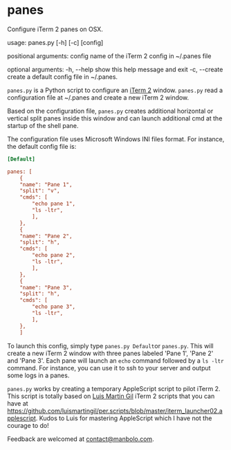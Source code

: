 panes
=====

Configure iTerm 2 panes on OSX.

usage: panes.py [-h] [-c] [config]

positional arguments:
  config        name of the iTerm 2 config in ~/.panes file

optional arguments:
  -h, --help    show this help message and exit
  -c, --create  create a default config file in ~/.panes.
  
`panes.py` is a Python script to configure an [iTerm 2][] window.
`panes.py` read a configuration file at ~/.panes and create a new iTerm 2 window.

Based on the configuration file, `panes.py` creates additional horizontal or vertical split panes inside this window and can launch additional cmd at the startup of the shell pane.

The configuration file uses Microsoft Windows INI files format. 
For instance, the default config file is:

```ini
[Default]

panes: [
    {
    "name": "Pane 1",
    "split": "v",
    "cmds": [
        "echo pane 1",
        "ls -ltr",
        ],
    },
    {
    "name": "Pane 2",
    "split": "h",
    "cmds": [
        "echo pane 2",
        "ls -ltr",
        ],
    },
    {
    "name": "Pane 3",
    "split": "h",
    "cmds": [
        "echo pane 3",
        "ls -ltr",
        ],
    },
    ]
```

To launch this config, simply type `panes.py Default`or `panes.py`. This will create a new iTerm 2 window with three panes labeled 'Pane 1', 'Pane 2' and 'Pane 3'. Each pane will launch an `echo` command followed by a `ls -ltr` command. For instance, you can use it to ssh to your server and output some logs in a panes.

`panes.py` works by creating a temporary AppleScript script to pilot iTerm 2. This script is totally based on [Luis Martin Gil][] iTerm 2 scripts that you can have at <https://github.com/luismartingil/per.scripts/blob/master/iterm_launcher02.applescript>. Kudos to Luis for mastering AppleScript which I have not the courage to do!

Feedback are welcomed at contact@manbolo.com.

[iTerm 2]: http://www.iterm2.com/
[Luis Martin Gil]: http://www.luismartingil.com/

